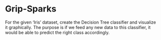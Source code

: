 # Grip-Sparks
For the given ‘Iris’ dataset, create the Decision Tree classifier and
visualize it graphically. The purpose is if we feed any new data to this
classifier, it would be able to predict the right class accordingly.
